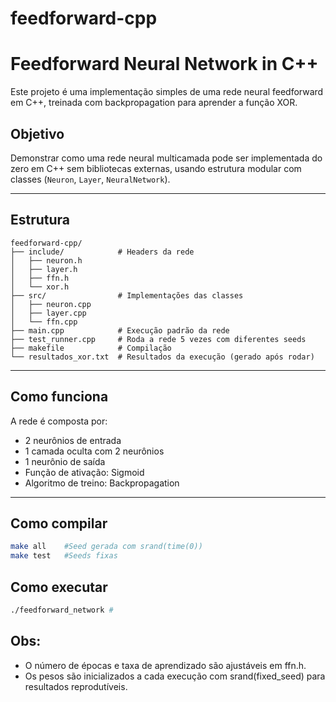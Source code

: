 # feedforward-cpp

# Feedforward Neural Network in C++

Este projeto é uma implementação simples de uma rede neural feedforward em C++, treinada com backpropagation para aprender a função XOR.

## Objetivo

Demonstrar como uma rede neural multicamada pode ser implementada do zero em C++ sem bibliotecas externas, usando estrutura modular com classes (`Neuron`, `Layer`, `NeuralNetwork`).

---

## Estrutura
```
feedforward-cpp/
├── include/            # Headers da rede
│   ├── neuron.h
│   ├── layer.h
│   ├── ffn.h
│   └── xor.h
├── src/                # Implementações das classes
│   ├── neuron.cpp
│   ├── layer.cpp
│   └── ffn.cpp
├── main.cpp            # Execução padrão da rede
├── test_runner.cpp     # Roda a rede 5 vezes com diferentes seeds
├── makefile            # Compilação
└── resultados_xor.txt  # Resultados da execução (gerado após rodar)
```


---

## Como funciona

A rede é composta por:
- 2 neurônios de entrada
- 1 camada oculta com 2 neurônios
- 1 neurônio de saída
- Função de ativação: Sigmoid
- Algoritmo de treino: Backpropagation

---
## Como compilar
```bash
make all    #Seed gerada com srand(time(0))
make test   #Seeds fixas
```
## Como executar
```bash
./feedforward_network #
 ```

## Obs:
- O número de épocas e taxa de aprendizado são ajustáveis em ffn.h.
- Os pesos são inicializados a cada execução com srand(fixed_seed) para resultados reprodutíveis.

